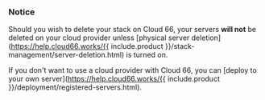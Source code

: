 <!-- usedin: [ _legacy_docker/deployment/cloud-deployment-v1.md, _node/deployment/cloud-deployment-v1.md, _rails/deployment/cloud-deployment-v1.md, _skycap/deployment/cloud-deployment-v1.md] -->


### Notice

Should you wish to delete your stack on Cloud 66, your servers **will not** be deleted on your cloud provider unless [physical server deletion](https://help.cloud66.works/{{ include.product }}/stack-management/server-deletion.html) is turned on.

If you don't want to use a cloud provider with Cloud 66, you can [deploy to your own server](https://help.cloud66.works/{{ include.product }}/deployment/registered-servers.html).
